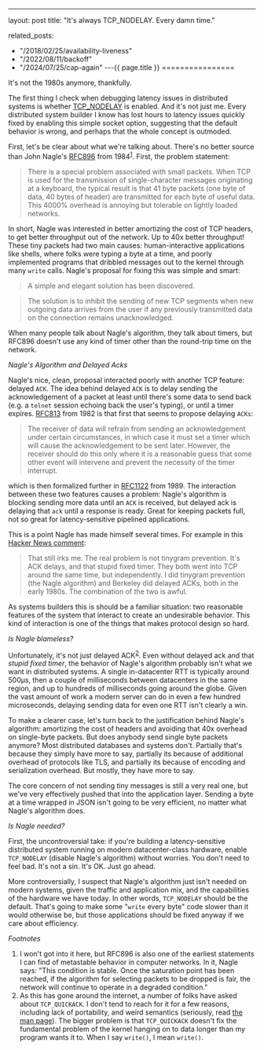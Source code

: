 ---
layout: post
title: "It's always TCP_NODELAY. Every damn time."


related_posts:
  - "/2018/02/25/availability-liveness"
  - "/2022/08/11/backoff"
  - "/2024/07/25/cap-again"
---{{ page.title }}
================

<p class="meta">It's not the 1980s anymore, thankfully.</p>

The first thing I check when debugging latency issues in distributed systems is whether [TCP_NODELAY](https://linux.die.net/man/7/tcp) is enabled. And it's not just me. Every distributed system builder I know has lost hours to latency issues quickly fixed by enabling this simple socket option, suggesting that the default behavior is wrong, and perhaps that the whole concept is outmoded.

First, let's be clear about what we're talking about. There's no better source than John Nagle's [RFC896](https://datatracker.ietf.org/doc/html/rfc896) from 1984<sup>[1](#foot1)</sup>. First, the problem statement:

> There is a special problem associated with small  packets.   When TCP  is  used  for  the transmission of single-character messages originating at a keyboard, the typical result  is  that  41  byte packets (one  byte  of data, 40 bytes of header) are transmitted for each byte of useful data.  This 4000%  overhead  is  annoying but tolerable on lightly loaded networks.

In short, Nagle was interested in better amortizing the cost of TCP headers, to get better throughput out of the network. Up to 40x better throughput! These tiny packets had two main causes: human-interactive applications like shells, where folks were typing a byte at a time, and poorly implemented programs that dribbled messages out to the kernel through many `write` calls. Nagle's proposal for fixing this was simple and smart:

> A  simple and elegant solution has been discovered.

> The solution is to inhibit the sending of new TCP  segments  when new  outgoing  data  arrives  from  the  user  if  any previously transmitted data on the connection remains unacknowledged.

When many people talk about Nagle's algorithm, they talk about timers, but RFC896 doesn't use any kind of timer other than the round-trip time on the network.

*Nagle's Algorithm and Delayed Acks*

Nagle's nice, clean, proposal interacted poorly with another TCP feature: delayed `ACK`. The idea behind delayed `ACK` is to delay sending the acknowledgement of a packet at least until there's some data to send back (e.g. a `telnet` session echoing back the user's typing), or until a timer expires. [RFC813](https://datatracker.ietf.org/doc/html/rfc813) from 1982 is that first that seems to propose delaying `ACKs`:

> The receiver of data will   refrain   from   sending   an   acknowledgement   under   certain circumstances, in which case it must set a timer which  will  cause  the acknowledgement  to be sent later.  However, the receiver should do this only where it is a reasonable guess that some other event will intervene and prevent the necessity of the timer  interrupt.

which is then formalized further in [RFC1122](https://datatracker.ietf.org/doc/html/rfc1122) from 1989. The interaction between these two features causes a problem: Nagle's algorithm is blocking sending more data until an `ACK` is received, but delayed ack is delaying that `ack` until a response is ready. Great for keeping packets full, not so great for latency-sensitive pipelined applications.

This is a point Nagle has made himself several times. For example in this [Hacker News comment](https://news.ycombinator.com/item?id=10608356):

> That still irks me. The real problem is not tinygram prevention. It's ACK delays, and that stupid fixed timer. They both went into TCP around the same time, but independently. I did tinygram prevention (the Nagle algorithm) and Berkeley did delayed ACKs, both in the early 1980s. The combination of the two is awful.

As systems builders this is should be a familiar situation: two reasonable features of the system that interact to create an undesirable behavior. This kind of interaction is one of the things that makes protocol design so hard.

*Is Nagle blameless?*

Unfortunately, it's not just delayed ACK<sup>[2](#foot2)</sup>. Even without delayed ack and that *stupid fixed timer*, the behavior of Nagle's algorithm probably isn't what we want in distributed systems. A single in-datacenter RTT is typically around 500μs, then a couple of milliseconds between datacenters in the same region, and up to hundreds of milliseconds going around the globe. Given the vast amount of work a modern server can do in even a few hundred microseconds, delaying sending data for even one RTT isn't clearly a win.

To make a clearer case, let's turn back to the justification behind Nagle's algorithm: amortizing the cost of headers and avoiding that 40x overhead on single-byte packets. But does anybody send single byte packets anymore? Most distributed databases and systems don't. Partially that's because they simply have more to say, partially its because of additional overhead of protocols like TLS, and partially its because of encoding and serialization overhead. But mostly, they have more to say. 

The core concern of not sending tiny messages is still a very real one, but we've very effectively pushed that into the application layer. Sending a byte at a time wrapped in JSON isn't going to be very efficient, no matter what Nagle's algorithm does.

*Is Nagle needed?*

First, the uncontroversial take: if you're building a latency-sensitive distributed system running on modern datacenter-class hardware, enable `TCP_NODELAY` (disable Nagle's algorithm) without worries. You don't need to feel bad. It's not a sin. It's OK. Just go ahead.

More controversially, I suspect that Nagle's algorithm just isn't needed on modern systems, given the traffic and application mix, and the capabilities of the hardware we have today. In other words, `TCP_NODELAY` should be the default. That's going to make some "`write` every byte" code slower than it would otherwise be, but those applications should be fixed anyway if we care about efficiency. 

*Footnotes*

1. <a name="foot1"></a> I won't got into it here, but RFC896 is also one of the earliest statements I can find of metastable behavior in computer networks. In it, Nagle says: "This condition is stable. Once the  saturation point has been reached, if the algorithm for selecting packets to be dropped is fair, the network will continue to operate in a degraded condition."
2. <a name="foot2"></a> As this has gone around the internet, a number of folks have asked about `TCP_QUICKACK`. I don't tend to reach for it for a few reasons, including lack of portability, and weird semantics (seriously, read [the man page](https://linux.die.net/man/7/tcp)). The bigger problem is that `TCP_QUICKACK` doesn't fix the fundamental problem of the kernel hanging on to data longer than my program wants it to. When I say `write()`, I mean `write()`.